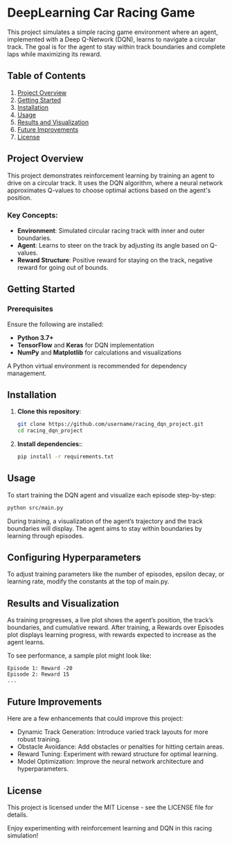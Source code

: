 # DeepLearning Car Racing Game

This project simulates a simple racing game environment where an agent, implemented with a Deep Q-Network (DQN), learns to navigate a circular track. The goal is for the agent to stay within track boundaries and complete laps while maximizing its reward.

## Table of Contents
1. [Project Overview](#project-overview)
2. [Getting Started](#getting-started)
3. [Installation](#installation)
4. [Usage](#usage)
5. [Results and Visualization](#results-and-visualization)
6. [Future Improvements](#future-improvements)
7. [License](#license)

## Project Overview

This project demonstrates reinforcement learning by training an agent to drive on a circular track. It uses the DQN algorithm, where a neural network approximates Q-values to choose optimal actions based on the agent's position.

### Key Concepts:
- **Environment**: Simulated circular racing track with inner and outer boundaries.
- **Agent**: Learns to steer on the track by adjusting its angle based on Q-values.
- **Reward Structure**: Positive reward for staying on the track, negative reward for going out of bounds.

## Getting Started

### Prerequisites
Ensure the following are installed:
- **Python 3.7+**
- **TensorFlow** and **Keras** for DQN implementation
- **NumPy** and **Matplotlib** for calculations and visualizations

A Python virtual environment is recommended for dependency management.

## Installation

1. **Clone this repository**:
   ```bash
   git clone https://github.com/username/racing_dqn_project.git
   cd racing_dqn_project
   ```
   
2. **Install dependencies:**:
   ```bash
   pip install -r requirements.txt
   ```
   
## Usage
   To start training the DQN agent and visualize each episode step-by-step:
   ```bash
   python src/main.py
   ```
   During training, a visualization of the agent’s trajectory and the track boundaries will display. The agent aims to stay within boundaries by learning through episodes.
   
## Configuring Hyperparameters
   To adjust training parameters like the number of episodes, epsilon decay, or learning rate, modify the constants at the top of main.py.

## Results and Visualization
As training progresses, a live plot shows the agent’s position, the track’s boundaries, and cumulative reward. After training, a Rewards over Episodes plot displays learning progress, with rewards expected to increase as the agent learns.

To see performance, a sample plot might look like:
```
Episode 1: Reward -20
Episode 2: Reward 15
...
```

## Future Improvements
Here are a few enhancements that could improve this project:

- Dynamic Track Generation: Introduce varied track layouts for more robust training.
- Obstacle Avoidance: Add obstacles or penalties for hitting certain areas.
- Reward Tuning: Experiment with reward structure for optimal learning.
- Model Optimization: Improve the neural network architecture and hyperparameters.

## License
This project is licensed under the MIT License - see the LICENSE file for details.

Enjoy experimenting with reinforcement learning and DQN in this racing simulation!
